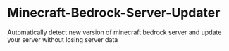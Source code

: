 # Minecraft-Bedrock-Server-Updater
Automatically detect new version of minecraft bedrock server and update your server without losing server data
